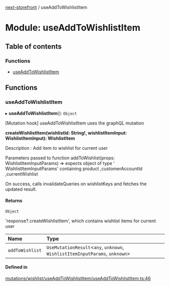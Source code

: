 [next-storefront](../README.md) / useAddToWishlistItem

# Module: useAddToWishlistItem

## Table of contents

### Functions

- [useAddToWishlistItem](useAddToWishlistItem.md#useaddtowishlistitem)

## Functions

### useAddToWishlistItem

▸ **useAddToWishlistItem**(): `Object`

[Mutation hook] useAddToWishlistItem uses the graphQL mutation

<b>createWishlistItem(wishlistId: String!, wishlistItemInput: WishlistItemInput): WishlistItem</b>

Description : Add item to wishlist for current user

Parameters passed to function addToWishlist(props: WishlistItemInputParams) => expects object of type ' WishlistItemInputParams' containing product ,customerAccountId ,currentWishlist

On success, calls invalidateQueries on wishlistKeys and fetches the updated result.

#### Returns

`Object`

'response?.createWishlistItem', which contains wishlist items for current user

| Name            | Type                                                                         |
| :-------------- | :--------------------------------------------------------------------------- |
| `addToWishlist` | `UseMutationResult`<`any`, `unknown`, `WishlistItemInputParams`, `unknown`\> |

#### Defined in

[mutations/wishlist/useAddToWishlistItem/useAddToWishlistItem.ts:46](https://github.com/KiboSoftware/nextjs-storefront/blob/474c22ea/hooks/mutations/wishlist/useAddToWishlistItem/useAddToWishlistItem.ts#L46)

